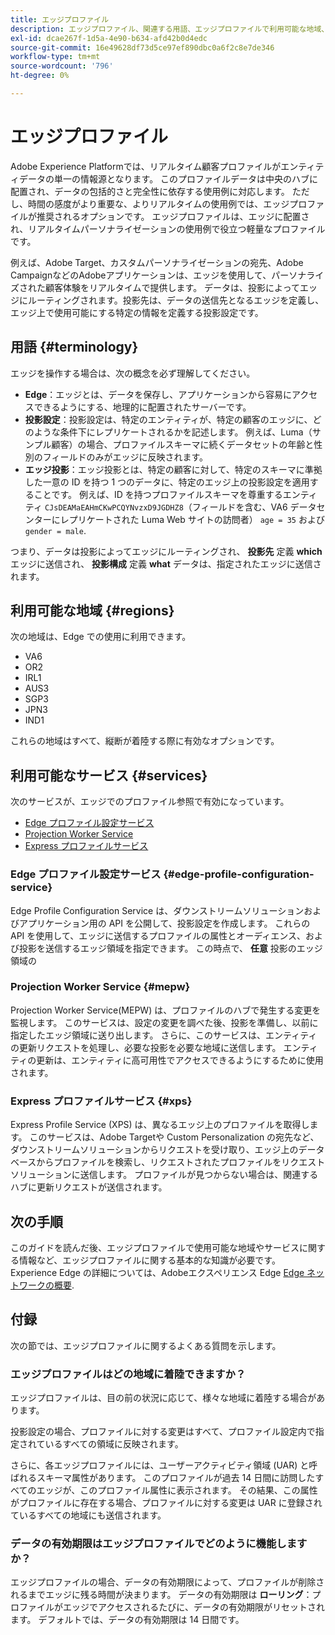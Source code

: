 ```yaml
---
title: エッジプロファイル
description: エッジプロファイル、関連する用語、エッジプロファイルで利用可能な地域、エッジプロファイルで利用可能なサービスについて説明します。
exl-id: dcae267f-1d5a-4e90-b634-afd42b0d4edc
source-git-commit: 16e49628df73d5ce97ef890dbc0a6f2c8e7de346
workflow-type: tm+mt
source-wordcount: '796'
ht-degree: 0%

---
```


# エッジプロファイル

Adobe Experience Platformでは、リアルタイム顧客プロファイルがエンティティデータの単一の情報源となります。 このプロファイルデータは中央のハブに配置され、データの包括的さと完全性に依存する使用例に対応します。 ただし、時間の感度がより重要な、よりリアルタイムの使用例では、エッジプロファイルが推奨されるオプションです。 エッジプロファイルは、エッジに配置され、リアルタイムパーソナライゼーションの使用例で役立つ軽量なプロファイルです。

例えば、Adobe Target、カスタムパーソナライゼーションの宛先、Adobe CampaignなどのAdobeアプリケーションは、エッジを使用して、パーソナライズされた顧客体験をリアルタイムで提供します。 データは、投影によってエッジにルーティングされます。投影先は、データの送信先となるエッジを定義し、エッジ上で使用可能にする特定の情報を定義する投影設定です。

## 用語 {#terminology}

エッジを操作する場合は、次の概念を必ず理解してください。

- **Edge**：エッジとは、データを保存し、アプリケーションから容易にアクセスできるようにする、地理的に配置されたサーバーです。
- **投影設定**：投影設定は、特定のエンティティが、特定の顧客のエッジに、どのような条件下にレプリケートされるかを記述します。 例えば、Luma（サンプル顧客）の場合、プロファイルスキーマに続くデータセットの年齢と性別のフィールドのみがエッジに反映されます。
- **エッジ投影**：エッジ投影とは、特定の顧客に対して、特定のスキーマに準拠した一意の ID を持つ 1 つのデータに、特定のエッジ上の投影設定を適用することです。 例えば、ID を持つプロファイルスキーマを尊重するエンティティ `CJsDEAMaEAHmCKwPCQYNvzxD9JGDHZ8`（フィールドを含む、VA6 データセンターにレプリケートされた Luma Web サイトの訪問者） `age = 35` および `gender = male`.

つまり、データは投影によってエッジにルーティングされ、 **投影先** 定義 **which** エッジに送信され、 **投影構成** 定義 **what** データは、指定されたエッジに送信されます。

## 利用可能な地域 {#regions}

次の地域は、Edge での使用に利用できます。

- VA6
- OR2
- IRL1
- AUS3
- SGP3
- JPN3
- IND1

これらの地域はすべて、縦断が着陸する際に有効なオプションです。

## 利用可能なサービス {#services}

次のサービスが、エッジでのプロファイル参照で有効になっています。

- [Edge プロファイル設定サービス](#edge-profile-configuration-service)
- [Projection Worker Service](#mepw)
- [Express プロファイルサービス](#xps)

### Edge プロファイル設定サービス {#edge-profile-configuration-service}

Edge Profile Configuration Service は、ダウンストリームソリューションおよびアプリケーション用の API を公開して、投影設定を作成します。 これらの API を使用して、エッジに送信するプロファイルの属性とオーディエンス、および投影を送信するエッジ領域を指定できます。 この時点で、 **任意** 投影のエッジ領域の

### Projection Worker Service {#mepw}

Projection Worker Service(MEPW) は、プロファイルのハブで発生する変更を監視します。 このサービスは、設定の変更を調べた後、投影を準備し、以前に指定したエッジ領域に送り出します。 さらに、このサービスは、エンティティの更新リクエストを処理し、必要な投影を必要な地域に送信します。 エンティティの更新は、エンティティに高可用性でアクセスできるようにするために使用されます。

### Express プロファイルサービス {#xps}

Express Profile Service (XPS) は、異なるエッジ上のプロファイルを取得します。 このサービスは、Adobe Targetや Custom Personalization の宛先など、ダウンストリームソリューションからリクエストを受け取り、エッジ上のデータベースからプロファイルを検索し、リクエストされたプロファイルをリクエストソリューションに送信します。 プロファイルが見つからない場合は、関連するハブに更新リクエストが送信されます。

## 次の手順

このガイドを読んだ後、エッジプロファイルで使用可能な地域やサービスに関する情報など、エッジプロファイルに関する基本的な知識が必要です。 Experience Edge の詳細については、Adobeエクスペリエンス Edge [Edge ネットワークの概要](../web-sdk/home.md).

## 付録

次の節では、エッジプロファイルに関するよくある質問を示します。

### エッジプロファイルはどの地域に着陸できますか？

エッジプロファイルは、目の前の状況に応じて、様々な地域に着陸する場合があります。

投影設定の場合、プロファイルに対する変更はすべて、プロファイル設定内で指定されているすべての領域に反映されます。

さらに、各エッジプロファイルには、ユーザーアクティビティ領域 (UAR) と呼ばれるスキーマ属性があります。 このプロファイルが過去 14 日間に訪問したすべてのエッジが、このプロファイル属性に表示されます。 その結果、この属性がプロファイルに存在する場合、プロファイルに対する変更は UAR に登録されているすべての地域にも送信されます。

### データの有効期限はエッジプロファイルでどのように機能しますか？

エッジプロファイルの場合、データの有効期限によって、プロファイルが削除されるまでエッジに残る時間が決まります。 データの有効期限は **ローリング**：プロファイルがエッジでアクセスされるたびに、データの有効期限がリセットされます。 デフォルトでは、データの有効期限は 14 日間です。
